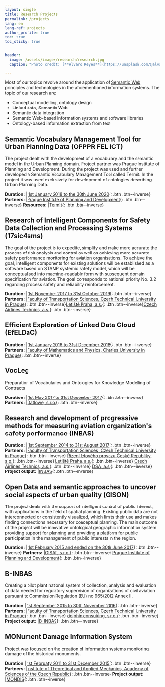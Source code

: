 ```yaml
---
layout: single
title: Research Projects
permalink: /projects
lang: en
lang-ref: projects
author_profile: true
toc: true
toc_sticky: true


header:
  image: /assets/images/research/research.jpg
  caption: "Photo credit: [**Alvaro Reyes**](https://unsplash.com/@alvarordesign?utm_source=unsplash&utm_medium=referral&utm_content=creditCopyText) on [**Unsplash**](http://unsplash.com/)"

---
```


Most of our topics revolve around the application of [Semantic Web](https://www.w3.org/standards/semanticweb/) principles
and technologies in the aforementioned information systems. The topic of our research are:
- Conceptual modelling, ontology design
- Linked data, Semantic Web
- Semantic data integration
- Semantic Web-based information systems and software libraries
- Ontology-based information extraction from text

## Semantic Vocabulary Management Tool for Urban Planning Data (OPPPR FEL ICT)

The project dealt with the development of a vocabulary and the semantic model in the Urban Planning domain. Project partner was Prague Institute of Planning and Development. During the project was used and further developed a Semantic Vocabulary Management Tool called Termit. In the project it was used exclusively for development of ontologies describing Urban Planning Data.

**Duration:** | [1st January 2018 to the 30th June 2020](#semantic-vocabulary-management-tool-for-urban-planning-data-opppr-fel-ict){: .btn .btn--inverse}
**Partners:** |[Prague Institute of Planning and Development](https://iprpraha.cz/en/){: .btn .btn--inverse}
**Resources:** |[TermIt](https://kbss-cvut.github.io/termit-web/){: .btn .btn--inverse}

## Research of Intelligent Components for Safety Data Collection and Processing Systems (17sic4sms)

The goal of the project is to expedite, simplify and make more accurate the process of risk analysis and control as well as achieving more accurate safety performance monitoring for aviation organisations.
To achieve the goal, intelligent components for existing solutions will be established as a software based on STAMP systemic safety model, which will be conceptualised into machine-readable form with subsequent domain specification for aviation.
The goal corresponds to national priority No. 3.2 regarding process safety and reliability reinforcement.

**Duration:** | [1st November 2017 to 31st October 2019](#research-of-intelligent-components-for-safety-data-collection-and-processing-systems-17sic4sms){: .btn .btn--inverse}
**Partners:** |[Faculty of Transportation Sciences, Czech Technical University in Prague](https://uld.fd.cvut.cz/index.php/en/department/){: .btn .btn--inverse}[Letiště Praha, a.s.](https://www.prg.aero/en){: .btn .btn--inverse}[Czech Airlines Technics, a.s.](https://www.csatechnics.com/){: .btn .btn--inverse}

## Efficient Exploration of Linked Data Cloud (EfELDaC)

**Duration:** | [1st January 2016 to 31st December 2018](#efficient-exploration-of-linked-data-cloud-efeldac){: .btn .btn--inverse}
**Partners:** |[Faculty of Mathematics and Physics, Charles University in Prague](https://www.ksi.mff.cuni.cz/){: .btn .btn--inverse}


## VocLeg
Preparation of Vocabularies and Ontologies for Knowledge Modelling of Contracts

**Duration:** | [1st May 2017 to 31st December 2017](){: .btn .btn--inverse}
**Partners:** |[Datlowe, s.r.o.](https://datlowe.cz/){: .btn .btn--inverse}


## Research and development of progressive methods for measuring aviation organization's safety performance (INBAS)


**Duration:** | [1st September 2014 to 31st August 2017](#vocleg){: .btn .btn--inverse}
**Partners:** |[Faculty of Transportation Sciences, Czech Technical University in Prague](https://uld.fd.cvut.cz/index.php/en/department/){: .btn .btn--inverse} [Řízení letového provozu České Republiky, s.p.](http://www.rlp.cz/en/Pages/homepage.aspx){: .btn .btn--inverse} [Letiště Praha, a.s.](https://www.prg.aero/en){: .btn .btn--inverse} [Czech Airlines Technics, a.s.](https://www.csatechnics.com/){: .btn .btn--inverse} [DSA, a.s.](https://dsa.cz/){: .btn .btn--inverse}
**Project output:** |[INBAS](https://www.inbas.cz){: .btn .btn--inverse}

## Open Data and semantic approaches to uncover social aspects of urban quality (GISON)

The project deals with the support of intelligent control of public interest, with applications in the field of spatial planning. Existing public data are not interconnected or consistently visualized, which limits their use and makes finding connections necessary for conceptual planning. The main outcome of the project will be innovative ontological geographic information system providing support for planning and providing a platform for public participation in the management of public interests in the region.

**Duration:** | [1st February 2015 and ended on the 30th June 2017](#open-data-and-semantic-approaches-to-uncover-social-aspects-of-urban-quality-gison){: .btn .btn--inverse}
**Partners:** |[GISAT, s.r.o.](http://www.gisat.cz/){: .btn .btn--inverse} [Prague Institute of Planning and Development](https://iprpraha.cz/en/){: .btn .btn--inverse}

## B-INBAS

Creating a pilot plant national system of collection, analysis and evaluation of data needed for regulatory supervision of organizations of civil aviation pursuant to Commission Regulation (EU) no 965/2012 Annex II.

**Duration** | [1st September 2015 to 30th November 2016]({b-inbas}){: .btn .btn--inverse}
**Partners:** |[Faculty of Transportation Sciences, Czech Technical University in Prague](https://uld.fd.cvut.cz/index.php/en/department/){: .btn .btn--inverse} [dolphin consulting, s.r.o.](https://www.dolphinconsulting.cz/en/){: .btn .btn--inverse}
**Project output:** |[B-INBAS](https://www.inbas.cz/web/binbas){: .btn .btn--inverse}


## MONument Damage Information System

Project was focused on the creation of information systems monitoring damage of the historical monuments.

**Duration** | [1st Februaty 2011 to 31st December 2015](#monument-damage-information-system){: .btn .btn--inverse}
**Partners:** |[Institute of Theoretical and Applied Mechanics, Academy of Sciences of the Czech Republic](http://www.itam.cas.cz/index.html){: .btn .btn--inverse}
**Project output:** |[MONDIS](http://www.mondis.cz/web/portal){: .btn .btn--inverse}
